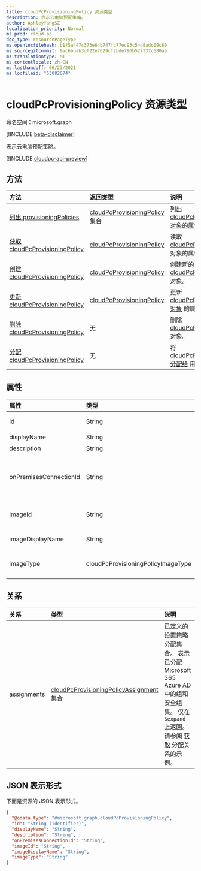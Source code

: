 ```yaml
---
title: cloudPcProvisioningPolicy 资源类型
description: 表示云电脑预配策略。
author: AshleyYangSZ
localization_priority: Normal
ms.prod: cloud-pc
doc_type: resourcePageType
ms.openlocfilehash: b1f5a447c373e64b747fc77ec93c54d8adc09c60
ms.sourcegitcommit: 9ac6bbab3df22e7629cf2bde796b527337c680aa
ms.translationtype: MT
ms.contentlocale: zh-CN
ms.lasthandoff: 06/23/2021
ms.locfileid: "53082074"
---
```

# <a name="cloudpcprovisioningpolicy-resource-type"></a>cloudPcProvisioningPolicy 资源类型

命名空间：microsoft.graph

[!INCLUDE [beta-disclaimer](../../includes/beta-disclaimer.md)]

表示云电脑预配策略。

[!INCLUDE [cloudpc-api-preview](../../includes/cloudpc-api-preview.md)]

## <a name="methods"></a>方法

|方法|返回类型|说明|
|:---|:---|:---|
|[列出 provisioningPolicies](../api/virtualendpoint-list-provisioningpolicies.md)|[cloudPcProvisioningPolicy](../resources/cloudpcprovisioningpolicy.md) 集合|列出 [cloudPcProvisioningPolicy 对象的属性和](../resources/cloudpcprovisioningpolicy.md) 关系。|
|[获取 cloudPcProvisioningPolicy](../api/cloudpcprovisioningpolicy-get.md)|[cloudPcProvisioningPolicy](../resources/cloudpcprovisioningpolicy.md)|读取 [cloudPcProvisioningPolicy](../resources/cloudpcprovisioningpolicy.md) 对象的属性和关系。|
|[创建 cloudPcProvisioningPolicy](../api/virtualendpoint-post-provisioningpolicies.md)|[cloudPcProvisioningPolicy](../resources/cloudpcprovisioningpolicy.md)|创建新的 [cloudPcProvisioningPolicy](../resources/cloudpcprovisioningpolicy.md) 对象。|
|[更新 cloudPcProvisioningPolicy](../api/cloudpcprovisioningpolicy-update.md)|[cloudPcProvisioningPolicy](../resources/cloudpcprovisioningpolicy.md)|更新 [cloudPcProvisioningPolicy 对象](../resources/cloudpcprovisioningpolicy.md) 的属性。|
|[删除 cloudPcProvisioningPolicy](../api/cloudpcprovisioningpolicy-delete.md)|无|删除 [cloudPcProvisioningPolicy](../resources/cloudpcprovisioningpolicy.md) 对象。|
|[分配 cloudPcProvisioningPolicy](../api/cloudpcprovisioningpolicy-assign.md)|无 |将 [cloudPcProvisioningPolicy 分配给](../resources/cloudpcprovisioningpolicy.md) 用户组。|

## <a name="properties"></a>属性

|属性|类型|说明|
|:---|:---|:---|
|id|String|云电脑预配策略的唯一标识符。 只读。|
|displayName|String|设置显示名称策略的项。|
|description|String|设置策略说明。|
|onPremisesConnectionId|String|cloudPcOnPremisesConnection 的 ID。 若要确保云电脑具有网络连接并且它们已加入域，请选择与通过云电脑服务验证的虚拟网络的连接。|
|imageId|String|你想要在云电脑中预配的操作系统映像的 ID。 库类型图像的格式为：{publisher_offer_sku}。|
|imageDisplayName|String|要显示名称的操作系统映像的映像的映像。|
|imageType|cloudPcProvisioningPolicyImageType|你想要在云 (预配的操作系统映像) 库类型。 可取值为：`gallery`、`custom`。|

## <a name="relationships"></a>关系

|关系|类型|说明|
|:---|:---|:---|
|assignments|[cloudPcProvisioningPolicyAssignment](../resources/cloudpcprovisioningpolicyassignment.md) 集合|已定义的设置策略分配集合。 表示已分配Microsoft 365 Azure AD 中的组和安全组集。 仅在 `$expand` 上返回。 请参阅 [获取](../api/cloudpcprovisioningpolicy-get.md) 分配关系的示例。 |

## <a name="json-representation"></a>JSON 表示形式

下面是资源的 JSON 表示形式。
<!-- {
  "blockType": "resource",
  "keyProperty": "id",
  "@odata.type": "microsoft.graph.cloudPcProvisioningPolicy",
  "baseType": "microsoft.graph.entity",
  "openType": false
}
-->

``` json
{
  "@odata.type": "#microsoft.graph.cloudPcProvisioningPolicy",
  "id": "String (identifier)",
  "displayName": "String",
  "description": "String",
  "onPremisesConnectionId": "String",
  "imageId": "String",
  "imageDisplayName": "String",
  "imageType": "String"
}
```
